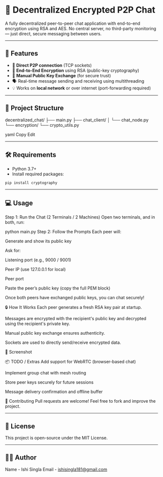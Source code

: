 # 🔐 Decentralized Encrypted P2P Chat

A fully decentralized peer-to-peer chat application with end-to-end encryption using RSA and AES. No central server, no third-party monitoring — just direct, secure messaging between users.

---

## 🚀 Features

- 🧵 **Direct P2P connection** (TCP sockets)
- 🔐 **End-to-End Encryption** using RSA (public-key cryptography)
- 🧠 **Manual Public Key Exchange** (for secure trust)
- 🗣️ Real-time message sending and receiving using multithreading
- 💡 Works on **local network** or over internet (port-forwarding required)

---

## 📂 Project Structure

decentralized_chat/
├── main.py
├── chat_client/
│ └── chat_node.py
└── encryption/
└── crypto_utils.py

yaml
Copy
Edit

---

## 🛠️ Requirements

- Python 3.7+
- Install required packages:

```
pip install cryptography
```
---


## 💻 Usage

Step 1: Run the Chat (2 Terminals / 2 Machines)
Open two terminals, and in both, run:

python main.py
Step 2: Follow the Prompts
Each peer will:

Generate and show its public key

Ask for:

Listening port (e.g., 9000 / 9001)

Peer IP (use 127.0.0.1 for local)

Peer port

Paste the peer’s public key (copy the full PEM block)

Once both peers have exchanged public keys, you can chat securely!

🔒 How It Works
Each peer generates a fresh RSA key pair at startup.

Messages are encrypted with the recipient's public key and decrypted using the recipient's private key.

Manual public key exchange ensures authenticity.

Sockets are used to directly send/receive encrypted data.

📸 Screenshot

📦 TODO / Extras
 Add support for WebRTC (browser-based chat)

 Implement group chat with mesh routing

 Store peer keys securely for future sessions

 Message delivery confirmation and offline buffer

🤝 Contributing
Pull requests are welcome! Feel free to fork and improve the project.

---


## 📝 License
This project is open-source under the MIT License.

---


## 👨‍💻 Author
Name - Ishi Singla
Email - ishisingla181@gmail.com
